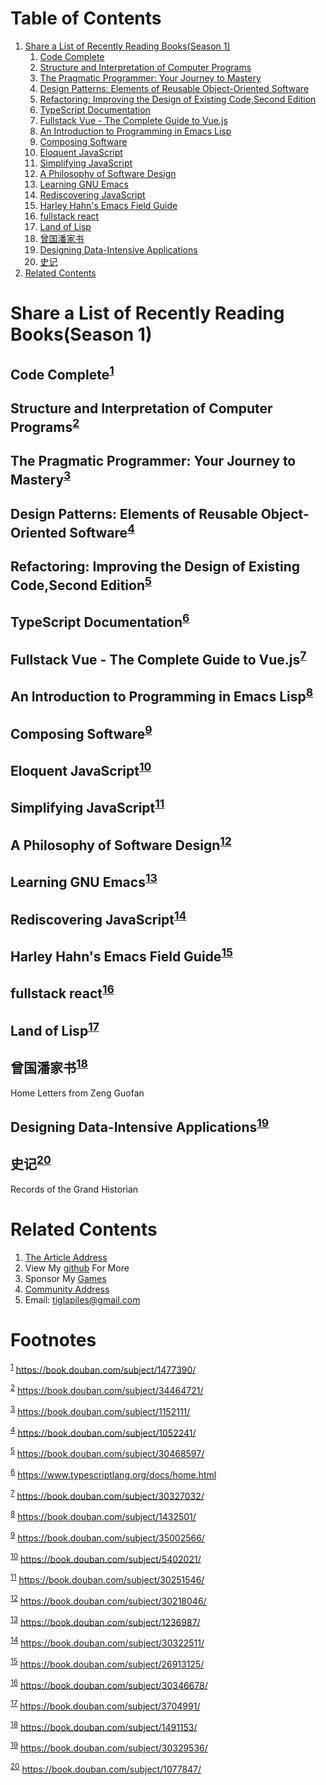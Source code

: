 
# Table of Contents

1.  [Share a List of Recently Reading Books(Season 1)](#orgef22cc6)
    1.  [Code Complete](#org76d2eff)
    2.  [Structure and Interpretation of Computer Programs](#orgc3cfe2b)
    3.  [The Pragmatic Programmer: Your Journey to Mastery](#orgdd85bcc)
    4.  [Design Patterns: Elements of Reusable Object-Oriented Software](#orgaddef27)
    5.  [Refactoring: Improving the Design of Existing Code,Second Edition](#org39ecbad)
    6.  [TypeScript Documentation](#org4cdab8d)
    7.  [Fullstack Vue - The Complete Guide to Vue.js](#org73c29c2)
    8.  [An Introduction to Programming in Emacs Lisp](#org3704b24)
    9.  [Composing Software](#orgc0b1d64)
    10. [Eloquent JavaScript](#orgc470663)
    11. [Simplifying JavaScript](#org7758037)
    12. [A Philosophy of Software Design](#org69c9aec)
    13. [Learning GNU Emacs](#org666653a)
    14. [Rediscovering JavaScript](#org5008d16)
    15. [Harley Hahn's Emacs Field Guide](#orgdb5ccab)
    16. [fullstack react](#orgb11c5b1)
    17. [Land of Lisp](#org7b088f7)
    18. [曾国潘家书](#org278e9f8)
    19. [Designing Data-Intensive Applications](#org6b44ac9)
    20. [史记](#orged159f9)
2.  [Related Contents](#org8cfe91f)



<a id="orgef22cc6"></a>

# Share a List of Recently Reading Books(Season 1)


<a id="org76d2eff"></a>

## Code Complete<sup><a id="fnr.1" class="footref" href="#fn.1">1</a></sup>


<a id="orgc3cfe2b"></a>

## Structure and Interpretation of Computer Programs<sup><a id="fnr.2" class="footref" href="#fn.2">2</a></sup>


<a id="orgdd85bcc"></a>

## The Pragmatic Programmer: Your Journey to Mastery<sup><a id="fnr.3" class="footref" href="#fn.3">3</a></sup>


<a id="orgaddef27"></a>

## Design Patterns: Elements of Reusable Object-Oriented Software<sup><a id="fnr.4" class="footref" href="#fn.4">4</a></sup>


<a id="org39ecbad"></a>

## Refactoring: Improving the Design of Existing Code,Second Edition<sup><a id="fnr.5" class="footref" href="#fn.5">5</a></sup>


<a id="org4cdab8d"></a>

## TypeScript Documentation<sup><a id="fnr.6" class="footref" href="#fn.6">6</a></sup>


<a id="org73c29c2"></a>

## Fullstack Vue - The Complete Guide to Vue.js<sup><a id="fnr.7" class="footref" href="#fn.7">7</a></sup>


<a id="org3704b24"></a>

## An Introduction to Programming in Emacs Lisp<sup><a id="fnr.8" class="footref" href="#fn.8">8</a></sup>


<a id="orgc0b1d64"></a>

## Composing Software<sup><a id="fnr.9" class="footref" href="#fn.9">9</a></sup>


<a id="orgc470663"></a>

## Eloquent JavaScript<sup><a id="fnr.10" class="footref" href="#fn.10">10</a></sup>


<a id="org7758037"></a>

## Simplifying JavaScript<sup><a id="fnr.11" class="footref" href="#fn.11">11</a></sup>


<a id="org69c9aec"></a>

## A Philosophy of Software Design<sup><a id="fnr.12" class="footref" href="#fn.12">12</a></sup>


<a id="org666653a"></a>

## Learning GNU Emacs<sup><a id="fnr.13" class="footref" href="#fn.13">13</a></sup>


<a id="org5008d16"></a>

## Rediscovering JavaScript<sup><a id="fnr.14" class="footref" href="#fn.14">14</a></sup>


<a id="orgdb5ccab"></a>

## Harley Hahn's Emacs Field Guide<sup><a id="fnr.15" class="footref" href="#fn.15">15</a></sup>


<a id="orgb11c5b1"></a>

## fullstack react<sup><a id="fnr.16" class="footref" href="#fn.16">16</a></sup>


<a id="org7b088f7"></a>

## Land of Lisp<sup><a id="fnr.17" class="footref" href="#fn.17">17</a></sup>


<a id="org278e9f8"></a>

## 曾国潘家书<sup><a id="fnr.18" class="footref" href="#fn.18">18</a></sup>

<div class="org-center">
<p>
Home Letters from Zeng Guofan
</p>
</div>


<a id="org6b44ac9"></a>

## Designing Data-Intensive Applications<sup><a id="fnr.19" class="footref" href="#fn.19">19</a></sup>


<a id="orged159f9"></a>

## 史记<sup><a id="fnr.20" class="footref" href="#fn.20">20</a></sup>

<div class="org-center">
<p>
Records of the Grand Historian
</p>
</div>


<a id="org8cfe91f"></a>

# Related Contents

1.  [The Article Address](https://tiglapiles.github.io/article/src/share_it/recent_reading.html)
2.  View My [github](https://github.com/tiglapiles/article) For More
3.  Sponsor My [Games](https://itch.io/profile/tiglapiles)
4.  [Community Address](https://www.v2ex.com/t/805027)
5.  Email: tiglapiles@gmail.com


# Footnotes

<sup><a id="fn.1" href="#fnr.1">1</a></sup> <https://book.douban.com/subject/1477390/>

<sup><a id="fn.2" href="#fnr.2">2</a></sup> <https://book.douban.com/subject/34464721/>

<sup><a id="fn.3" href="#fnr.3">3</a></sup> <https://book.douban.com/subject/1152111/>

<sup><a id="fn.4" href="#fnr.4">4</a></sup> <https://book.douban.com/subject/1052241/>

<sup><a id="fn.5" href="#fnr.5">5</a></sup> <https://book.douban.com/subject/30468597/>

<sup><a id="fn.6" href="#fnr.6">6</a></sup> <https://www.typescriptlang.org/docs/home.html>

<sup><a id="fn.7" href="#fnr.7">7</a></sup> <https://book.douban.com/subject/30327032/>

<sup><a id="fn.8" href="#fnr.8">8</a></sup> <https://book.douban.com/subject/1432501/>

<sup><a id="fn.9" href="#fnr.9">9</a></sup> <https://book.douban.com/subject/35002566/>

<sup><a id="fn.10" href="#fnr.10">10</a></sup> <https://book.douban.com/subject/5402021/>

<sup><a id="fn.11" href="#fnr.11">11</a></sup> <https://book.douban.com/subject/30251546/>

<sup><a id="fn.12" href="#fnr.12">12</a></sup> <https://book.douban.com/subject/30218046/>

<sup><a id="fn.13" href="#fnr.13">13</a></sup> <https://book.douban.com/subject/1236987/>

<sup><a id="fn.14" href="#fnr.14">14</a></sup> <https://book.douban.com/subject/30322511/>

<sup><a id="fn.15" href="#fnr.15">15</a></sup> <https://book.douban.com/subject/26913125/>

<sup><a id="fn.16" href="#fnr.16">16</a></sup> <https://book.douban.com/subject/30346678/>

<sup><a id="fn.17" href="#fnr.17">17</a></sup> <https://book.douban.com/subject/3704991/>

<sup><a id="fn.18" href="#fnr.18">18</a></sup> <https://book.douban.com/subject/1491153/>

<sup><a id="fn.19" href="#fnr.19">19</a></sup> <https://book.douban.com/subject/30329536/>

<sup><a id="fn.20" href="#fnr.20">20</a></sup> <https://book.douban.com/subject/1077847/>

